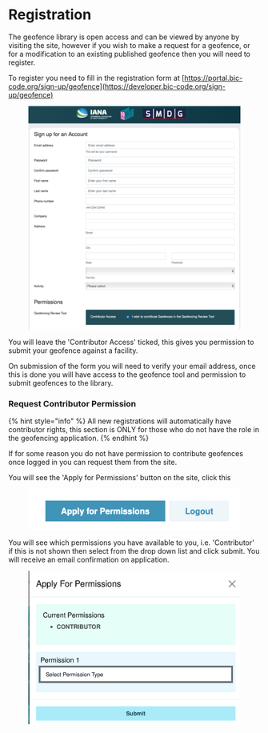 # Registration

The geofence library is open access and can be viewed by anyone by visiting the site, however if you wish to make a request for a geofence, or for a modification to an existing published geofence then you will need to register.

To register you need to fill in the registration form at [https://portal.bic-code.org/sign-up/geofence](https://developer.bic-code.org/sign-up/geofence)

<figure><img src=".gitbook/assets/Screenshot 2023-10-30 at 14.27.42.png" alt=""><figcaption></figcaption></figure>

You will leave the 'Contributor Access' ticked, this gives you permission to submit your geofence against a facility.

On submission of the form you will need to verify your email address, once this is done you will have access to the geofence tool and permission to submit geofences to the library.

### Request Contributor Permission

{% hint style="info" %}
All new registrations will automatically have contributor rights, this section is ONLY for those who do not have the role in the geofencing application.
{% endhint %}

If for some reason you do not have permission to contribute geofences once logged in you can request them from the site.

You will see the 'Apply for Permissions' button on the site, click this

<figure><img src=".gitbook/assets/Screenshot 2023-10-30 at 14.31.21.png" alt=""><figcaption></figcaption></figure>

You will see which permissions you have available to you, i.e. 'Contributor' if this is not shown then select from the drop down list and click submit.  You will receive an email confirmation on application.

<figure><img src=".gitbook/assets/Screenshot 2023-10-30 at 14.32.05.png" alt=""><figcaption></figcaption></figure>

